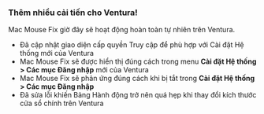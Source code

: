 ### Thêm nhiều cải tiến cho Ventura!

Mac Mouse Fix giờ đây sẽ hoạt động hoàn toàn tự nhiên trên Ventura.

- Đã cập nhật giao diện cấp quyền Truy cập để phù hợp với Cài đặt Hệ thống mới của Ventura
- Mac Mouse Fix sẽ được hiển thị đúng cách trong menu **Cài đặt Hệ thống > Các mục Đăng nhập** mới của Ventura
- Mac Mouse Fix sẽ phản ứng đúng cách khi bị tắt trong **Cài đặt Hệ thống > Các mục Đăng nhập**
- Đã sửa lỗi khiến Bảng Hành động trở nên quá hẹp khi thay đổi kích thước cửa sổ chính trên Ventura